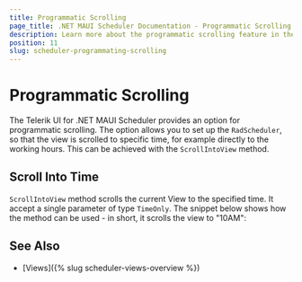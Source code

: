 ```yaml
---
title: Programmatic Scrolling
page_title: .NET MAUI Scheduler Documentation - Programmatic Scrolling
description: Learn more about the programmatic scrolling feature in the Telerik UI for .NET MAUI Scheduler control.
position: 11
slug: scheduler-programmating-scrolling 
---
```


# Programmatic Scrolling

The Telerik UI for .NET MAUI Scheduler provides an option for programmatic scrolling. The option allows you to set up the `RadScheduler`, so that the view is scrolled to specific time, for example directly to the working hours. This can be achieved with the `ScrollIntoView` method. 

## Scroll Into Time

`ScrollIntoView` method scrolls the current View to the specified time. It accept a single parameter of type `TimeOnly`. The snippet below shows how the method can be used - in short, it scrolls the view to "10AM":

 <snippet id='scheduler-scrolltotime-code' />

 ## See Also

 - [Views]({% slug scheduler-views-overview %})